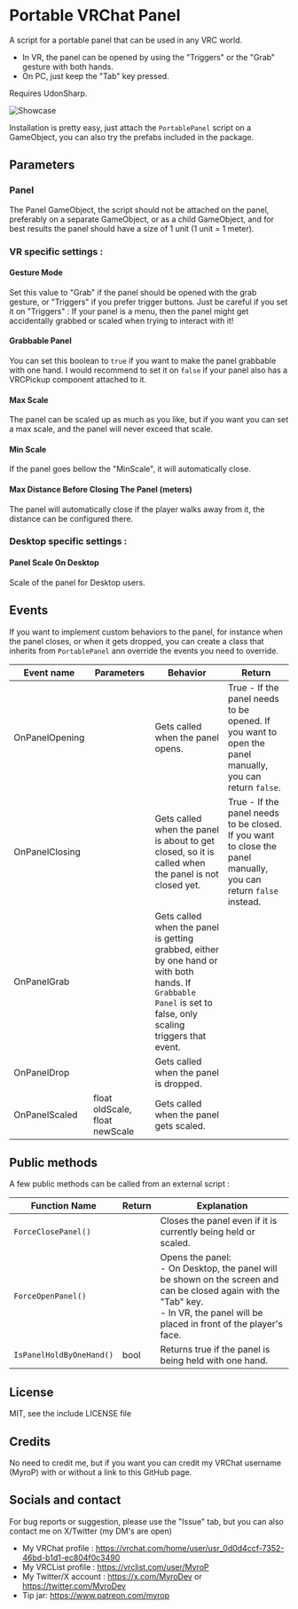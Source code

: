 # Portable VRChat Panel
A script for a portable panel that can be used in any VRC world.
- In VR, the panel can be opened by using the "Triggers" or the "Grab" gesture with both hands.
- On PC, just keep the "Tab" key pressed.

Requires UdonSharp.

![Showcase](https://github.com/MyroG/Portable-Panel/blob/main/Presentation.gif)

Installation is pretty easy, just attach the `PortablePanel` script on a GameObject, you can also try the prefabs included in the package.

## Parameters

### Panel
The Panel GameObject, the script should not be attached on the panel, preferably on a separate GameObject, or as a child GameObject, and for best results the panel should have a size of 1 unit (1 unit = 1 meter).

### VR specific settings :

#### Gesture Mode
Set this value to \"Grab\" if the panel should be opened with the grab gesture, or \"Triggers\" if you prefer trigger buttons.
Just be careful if you set it on "Triggers" : If your panel is a menu, then the panel might get accidentally grabbed or scaled when trying to interact with it!

####  Grabbable Panel
You can set this boolean to `true` if you want to make the panel grabbable with one hand.
I would recommend to set it on `false` if your panel also has a VRCPickup component attached to it.

#### Max Scale 
The panel can be scaled up as much as you like, but if you want you can set a max scale, and the panel will never exceed that scale.

#### Min Scale
If the panel goes bellow the \"MinScale\", it will automatically close.

#### Max Distance Before Closing The Panel (meters)
The panel will automatically close if the player walks away from it, the distance can be configured there.

### Desktop specific settings :

#### Panel Scale On Desktop
Scale of the panel for Desktop users.

## Events 
If you want to implement custom behaviors to the panel, for instance when the panel closes, or when it gets dropped, you can create a class that inherits from `PortablePanel` ann override the events you need to override.

| Event name      | Parameters                                        | Behavior                                                                                                                               | Return |
|-----------------|---------------------------------------------------|----------------------------------------------------------------------------------------------------------------------------------------|--------|
| OnPanelOpening  |                                               | Gets called when the panel opens.                                                                                                      | True - If the panel needs to be opened. If you want to open the panel manually, you can return `false`. |
| OnPanelClosing  |                                               | Gets called when the panel is about to get closed, so it is called when the panel is not closed yet.                                   | True - If the panel needs to be closed. If you want to close the panel manually, you can return `false` instead. |
| OnPanelGrab     |                                               | Gets called when the panel is getting grabbed, either by one hand or with both hands. If `Grabbable Panel` is set to false, only scaling triggers that event. |  |
| OnPanelDrop     |                                               | Gets called when the panel is dropped.                                                                                                  |  |
| OnPanelScaled   | float oldScale, float newScale                   | Gets called when the panel gets scaled.                                                                                                 |  |



## Public methods
A few public methods can be called from an external script :

| Function Name          | Return | Explanation                                                                                                          |
|------------------------|--------|----------------------------------------------------------------------------------------------------------------------|
| `ForceClosePanel()`    |        | Closes the panel even if it is currently being held or scaled.                                                      |
| `ForceOpenPanel()`     |        | Opens the panel:<br> - On Desktop, the panel will be shown on the screen and can be closed again with the "Tab" key.<br> - In VR, the panel will be placed in front of the player's face. |                                                   |
| `IsPanelHoldByOneHand()`| bool  | Returns true if the panel is being held with one hand.                                                              |

## License
MIT, see the include LICENSE file

## Credits
No need to credit me, but if you want you can credit my VRChat username (MyroP) with or without a link to this GitHub page.

## Socials and contact
For bug reports or suggestion, please use the "Issue" tab, but you can also contact me on X/Twitter (my DM's are open)
- My VRChat profile : https://vrchat.com/home/user/usr_0d0d4ccf-7352-46bd-b1d1-ec804f0c3490
- My VRCList profile : https://vrclist.com/user/MyroP
- My Twitter/X account : https://x.com/MyroDev or https://twitter.com/MyroDev
- Tip jar: https://www.patreon.com/myrop
